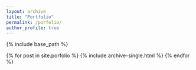 ```yaml
---
layout: archive
title: "Portfolio"
permalink: /porfolio/
author_profile: true
---
```


{% include base_path %}

{% for post in site.porfolio %}
  {% include archive-single.html %}
{% endfor %}
